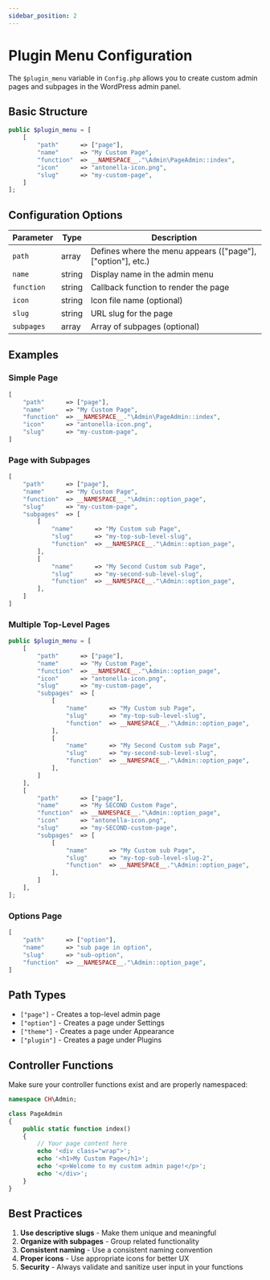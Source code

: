 ```yaml
---
sidebar_position: 2
---
```


# Plugin Menu Configuration

The `$plugin_menu` variable in `Config.php` allows you to create custom admin pages and subpages in the WordPress admin panel.

## Basic Structure

```php
public $plugin_menu = [
    [
        "path"      => ["page"],
        "name"      => "My Custom Page",
        "function"  => __NAMESPACE__."\Admin\PageAdmin::index",
        "icon"      => "antonella-icon.png",
        "slug"      => "my-custom-page",
    ]
];
```

## Configuration Options

| Parameter | Type | Description |
|-----------|------|-------------|
| `path` | array | Defines where the menu appears (["page"], ["option"], etc.) |
| `name` | string | Display name in the admin menu |
| `function` | string | Callback function to render the page |
| `icon` | string | Icon file name (optional) |
| `slug` | string | URL slug for the page |
| `subpages` | array | Array of subpages (optional) |

## Examples

### Simple Page

```php
[
    "path"      => ["page"],
    "name"      => "My Custom Page",
    "function"  => __NAMESPACE__."\Admin\PageAdmin::index",
    "icon"      => "antonella-icon.png",
    "slug"      => "my-custom-page",
]
```

### Page with Subpages

```php
[
    "path"      => ["page"],
    "name"      => "My Custom Page",
    "function"  => __NAMESPACE__."\Admin::option_page",
    "slug"      => "my-custom-page",
    "subpages"  => [
        [
            "name"      => "My Custom sub Page",
            "slug"      => "my-top-sub-level-slug",
            "function"  => __NAMESPACE__."\Admin::option_page",
        ],
        [
            "name"      => "My Second Custom sub Page",
            "slug"      => "my-second-sub-level-slug",
            "function"  => __NAMESPACE__."\Admin::option_page",
        ],
    ]
]
```

### Multiple Top-Level Pages

```php
public $plugin_menu = [
    [
        "path"      => ["page"],
        "name"      => "My Custom Page",
        "function"  => __NAMESPACE__."\Admin::option_page",
        "icon"      => "antonella-icon.png",
        "slug"      => "my-custom-page",
        "subpages"  => [
            [
                "name"      => "My Custom sub Page",
                "slug"      => "my-top-sub-level-slug",
                "function"  => __NAMESPACE__."\Admin::option_page",
            ],
            [
                "name"      => "My Second Custom sub Page",
                "slug"      => "my-second-sub-level-slug",
                "function"  => __NAMESPACE__."\Admin::option_page",
            ],
        ]
    ],
    [
        "path"      => ["page"],
        "name"      => "My SECOND Custom Page",
        "function"  => __NAMESPACE__."\Admin::option_page",
        "icon"      => "antonella-icon.png",
        "slug"      => "my-SECOND-custom-page",
        "subpages"  => [
            [
                "name"      => "My Custom sub Page",
                "slug"      => "my-top-sub-level-slug-2",
                "function"  => __NAMESPACE__."\Admin::option_page",
            ],
        ]
    ],
];
```

### Options Page

```php
[
    "path"      => ["option"],
    "name"      => "sub page in option",
    "slug"      => "sub-option",
    "function"  => __NAMESPACE__."\Admin::option_page",
]
```

## Path Types

- `["page"]` - Creates a top-level admin page
- `["option"]` - Creates a page under Settings
- `["theme"]` - Creates a page under Appearance
- `["plugin"]` - Creates a page under Plugins

## Controller Functions

Make sure your controller functions exist and are properly namespaced:

```php
namespace CH\Admin;

class PageAdmin 
{
    public static function index() 
    {
        // Your page content here
        echo '<div class="wrap">';
        echo '<h1>My Custom Page</h1>';
        echo '<p>Welcome to my custom admin page!</p>';
        echo '</div>';
    }
}
```

## Best Practices

1. **Use descriptive slugs** - Make them unique and meaningful
2. **Organize with subpages** - Group related functionality
3. **Consistent naming** - Use a consistent naming convention
4. **Proper icons** - Use appropriate icons for better UX
5. **Security** - Always validate and sanitize user input in your functions
